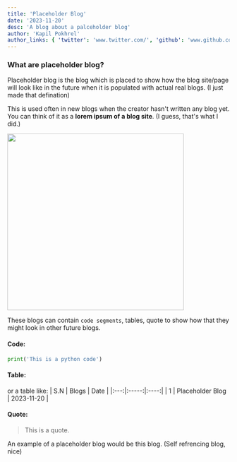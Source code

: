 ```yaml
---
title: 'Placeholder Blog'
date: '2023-11-20'
desc: 'A blog about a palceholder blog'
author: 'Kapil Pokhrel'
author_links: { 'twitter': 'www.twitter.com/', 'github': 'www.github.com/' }
---
```


### What are placeholder blog?

Placeholder blog is the blog which is placed to show how the blog site/page will look like in the future when it is populated with actual real blogs. (I just made that defination)

This is used often in new blogs when the creator hasn't written any blog yet. You can think of it as a **lorem ipsum of a blog site**. (I guess, that's what I did.)

<img src='/images/placeholder_bot_meme.jpg' width='400' />

These blogs can contain `code segments`, tables, quote to show how that they might look in other future blogs.

#### Code:

```python
print('This is a python code')
```

#### Table:

or a table like:
| S.N | Blogs | Date |
|:---:|:-----:|:----:|
| 1 | Placeholder Blog | 2023-11-20 |

#### Quote:

> This is a quote.

An example of a placeholder blog would be this blog. (Self refrencing blog, nice)
